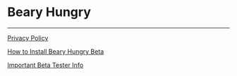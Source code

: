 # Beary Hungry

---
[Privacy Policy](PrivacyPolicy.md)

[How to Install Beary Hungry Beta](InstallingBearyHungryBeta.md)

[Important Beta Tester Info](BetaTesterInfo.md)
